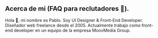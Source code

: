 ## Acerca de mi (FAQ para reclutadores 👀).
  
Hola 👋, mi nombre es Pablo. Soy UI Designer & Front-End Developer. Diseñador web freelance desde el 2005. Actualmente trabajo como front-end developer en un equipo de la empresa MoovMedia Group.




<!---
- 👋 Hi, I’m @pablofogliazza
- 👀 I’m interested in ...
- 🌱 I’m currently learning ...
- 💞️ I’m looking to collaborate on ...
- 📫 How to reach me ...

pablofogliazza/pablofogliazza is a ✨ special ✨ repository because its `README.md` (this file) appears on your GitHub profile.
You can click the Preview link to take a look at your changes.
--->
